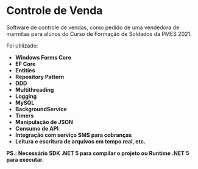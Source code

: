 # **Controle de Venda**

Software de controle de vendas, como pedido de uma vendedora de marmitas para alunos do Curso de Formação de Soldados da PMES 2021.

Foi utilizado:

* **Windows Forms Core**
* **EF Core**
* **Entities**
* **Repository Pattern**
* **DDD**
* **Multithreading**
* **Logging**
* **MySQL**
* **BackgroundService**
* **Timers**
* **Manipulação de JSON**
* **Consumo de API**
* **Integração com serviço SMS para cobranças**
* **Leitura e escritura de arquivos em tempo real, etc.**

**PS.: Necessário SDK .NET 5 para compilar o projeto ou Runtime .NET 5 para executar.**
